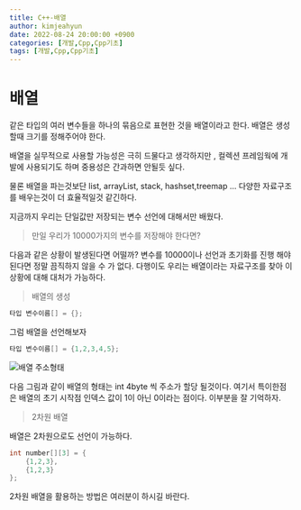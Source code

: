 ```yaml
---
title: C++-배열
author: kimjeahyun
date: 2022-08-24 20:00:00 +0900
categories: [개발,Cpp,Cpp기초]
tags: [개발,Cpp,Cpp기초]
---
```



# 배열 

같은 타입의 여러 변수들을 하나의 묶음으로 표현한 것을 배열이라고 한다.
배열은 생성할때 크기를 정해주어야 한다. 

배열을 실무적으로 사용할 가능성은 극히 드물다고 생각하지만 , 
컬렉션 프레임웍에 개발에 사용되기도 하며 중용성은 간과하면 안될듯 싶다.

물론 배열을 파는것보단 list, arrayList, stack, hashset,treemap ... 다양한 자료구조를 배우는것이 더 효율적일것 같긴하다.

지금까지 우리는 단일값만 저장되는 변수 선언에 대해서만 배웠다.
> 만일 우리가 10000가지의 변수를 저장해야 한다면? 

다음과 같은 상황이 발생된다면 어떨까? 변수를 10000이나 선언과 초기화를 진행 해야 된다면 정말 끔직하지 않을 수 가 없다. 다행이도 우리는 배열이라는 자료구조를 찾아 이 상황에 대해 대처가 가능하다.

> 배열의 생성

```cpp
타입 변수이름[] = {};
```

그럼 배열을 선언해보자
```cpp
타입 변수이름[] = {1,2,3,4,5};
```

![배열 주소형태](../../img/cpp/array1-1.png)

다음 그림과 같이 배열의 형태는 int 4byte 씩 주소가 할당 될것이다.
여기서 특이한점은 배열의 초기 시작점 인덱스 값이 1이 아닌 0이라는 점이다. 이부분을 잘 기억하자.

> 2차원 배열

배열은 2차원으로도 선언이 가능하다.

```java
int number[][3] = {
	{1,2,3},
	{1,2,3}
};
```

2차원 배열을 활용하는 방법은 여러분이 하시길 바란다. 


